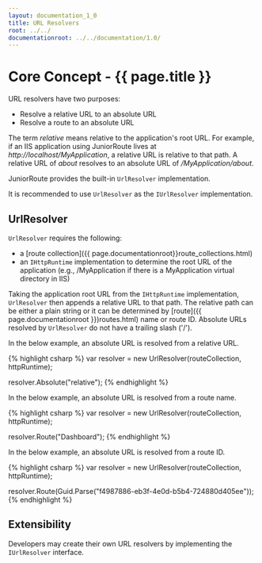 ```yaml
---
layout: documentation_1_0
title: URL Resolvers
root: ../../
documentationroot: ../../documentation/1.0/
---
```

Core Concept - {{ page.title }}
=
URL resolvers have two purposes:
* Resolve a relative URL to an absolute URL
* Resolve a route to an absolute URL

The term *relative* means relative to the application's root URL. For example, if an IIS application using JuniorRoute lives at *http://localhost/MyApplication*, a relative URL is relative to that path. A relative URL of *about* resolves to an absolute URL of */MyApplication/about*.

JuniorRoute provides the built-in ```UrlResolver``` implementation.

It is recommended to use ```UrlResolver``` as the ```IUrlResolver``` implementation.

UrlResolver
-
```UrlResolver``` requires the following:
* a [route collection]({{ page.documentationroot}}route_collections.html)
* an ```IHttpRuntime``` implementation to determine the root URL of the application (e.g., /MyApplication if there is a MyApplication virtual directory in IIS)

Taking the application root URL from the ```IHttpRuntime``` implementation, ```UrlResolver``` then appends a relative URL to that path. The relative path can be either a plain string or it can be determined by [route]({{ page.documentationroot }})routes.html) name or route ID. Absolute URLs resolved by ```UrlResolver``` do not have a trailing slash ('/').

In the below example, an absolute URL is resolved from a relative URL.

{% highlight csharp %}
var resolver = new UrlResolver(routeCollection, httpRuntime);

resolver.Absolute("relative");
{% endhighlight %}

In the below example, an absolute URL is resolved from a route name.

{% highlight csharp %}
var resolver = new UrlResolver(routeCollection, httpRuntime);

resolver.Route("Dashboard");
{% endhighlight %}

In the below example, an absolute URL is resolved from a route ID.

{% highlight csharp %}
var resolver = new UrlResolver(routeCollection, httpRuntime);

resolver.Route(Guid.Parse("f4987886-eb3f-4e0d-b5b4-724880d405ee"));
{% endhighlight %}

Extensibility
-
Developers may create their own URL resolvers by implementing the ```IUrlResolver``` interface.